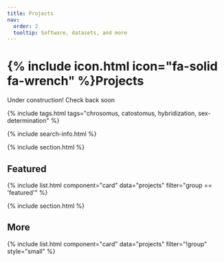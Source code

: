 ```yaml
---
title: Projects
nav:
  order: 2
  tooltip: Software, datasets, and more
---
```


# {% include icon.html icon="fa-solid fa-wrench" %}Projects

Under construction! Check back soon

{% include tags.html tags="chrosomus, catostomus, hybridization, sex-determination" %}

{% include search-info.html %}

{% include section.html %}

## Featured

{% include list.html component="card" data="projects" filter="group == 'featured'" %}

{% include section.html %}

## More

{% include list.html component="card" data="projects" filter="!group" style="small" %}
